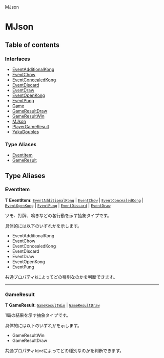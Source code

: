 MJson

# MJson

## Table of contents

### Interfaces

- [EventAdditionalKong](interfaces/EventAdditionalKong.md)
- [EventChow](interfaces/EventChow.md)
- [EventConcealedKong](interfaces/EventConcealedKong.md)
- [EventDiscard](interfaces/EventDiscard.md)
- [EventDraw](interfaces/EventDraw.md)
- [EventOpenKong](interfaces/EventOpenKong.md)
- [EventPung](interfaces/EventPung.md)
- [Game](interfaces/Game.md)
- [GameResultDraw](interfaces/GameResultDraw.md)
- [GameResultWin](interfaces/GameResultWin.md)
- [MJson](interfaces/MJson.md)
- [PlayerGameResult](interfaces/PlayerGameResult.md)
- [YakuDoubles](interfaces/YakuDoubles.md)

### Type Aliases

- [EventItem](modules.md#eventitem)
- [GameResult](modules.md#gameresult)

## Type Aliases

### EventItem

Ƭ **EventItem**: [`EventAdditionalKong`](interfaces/EventAdditionalKong.md) \| [`EventChow`](interfaces/EventChow.md) \| [`EventConcealedKong`](interfaces/EventConcealedKong.md) \| [`EventOpenKong`](interfaces/EventOpenKong.md) \| [`EventPung`](interfaces/EventPung.md) \| [`EventDiscard`](interfaces/EventDiscard.md) \| [`EventDraw`](interfaces/EventDraw.md)

ツモ、打牌、鳴きなどの各行動を示す抽象タイプです。

具体的には以下のいずれかを示します。

- EventAdditionalKong
- EventChow
- EventConcealedKong
- EventDiscard
- EventDraw
- EventOpenKong
- EventPung

共通プロパティ`k`によってどの種別なのかを判断できます。

___

### GameResult

Ƭ **GameResult**: [`GameResultWin`](interfaces/GameResultWin.md) \| [`GameResultDraw`](interfaces/GameResultDraw.md)

1局の結果を示す抽象タイプです。

具体的には以下のいずれかを示します。

- GameResultWin
- GameResultDraw

共通プロパティ`kind`によってどの種別なのかを判断できます。
